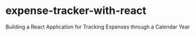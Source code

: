 # expense-tracker-with-react
 Building a React Application for Tracking Expenses through a Calendar Year

